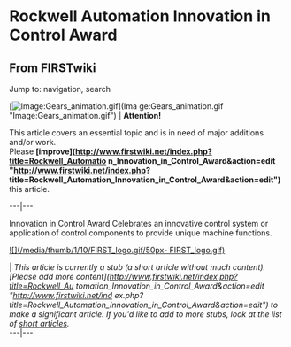 # Rockwell Automation Innovation in Control Award

## From FIRSTwiki

Jump to: navigation, search

[![Image:Gears_animation.gif](/media/1/14/Gears_animation.gif)](Ima
ge:Gears_animation.gif "Image:Gears_animation.gif") | **Attention!**

This article covers an essential topic and is in need of major additions and/or work.<br>
Please **[improve](http://www.firstwiki.net/index.php?title=Rockwell_Automatio
n_Innovation_in_Control_Award&action=edit "http://www.firstwiki.net/index.php?
title=Rockwell_Automation_Innovation_in_Control_Award&action=edit")** this article.

---|---

Innovation in Control Award Celebrates an innovative control system or application of control components to provide unique machine functions.

[![](/media/thumb/1/10/FIRST_logo.gif/50px-
FIRST_logo.gif)](Image:FIRST_logo.gif)

| _This article is currently a stub (a short article without much content). [Please add more content](http://www.firstwiki.net/index.php?title=Rockwell_Au
tomation_Innovation_in_Control_Award&action=edit "http://www.firstwiki.net/ind
ex.php?title=Rockwell_Automation_Innovation_in_Control_Award&action=edit") to make a significant article. If you'd like to add to more stubs, look at the list of [short articles](Special:Shortpages "Special:Shortpages")._<br>
---|---
